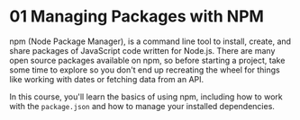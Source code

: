 # 01 Managing Packages with NPM

npm (Node Package Manager), is a command line tool to install, create, and share packages of JavaScript code written for Node.js. There are many open source packages available on npm, so before starting a project, take some time to explore so you don't end up recreating the wheel for things like working with dates or fetching data from an API.

In this course, you'll learn the basics of using npm, including how to work with the `package.json` and how to manage your installed dependencies.
